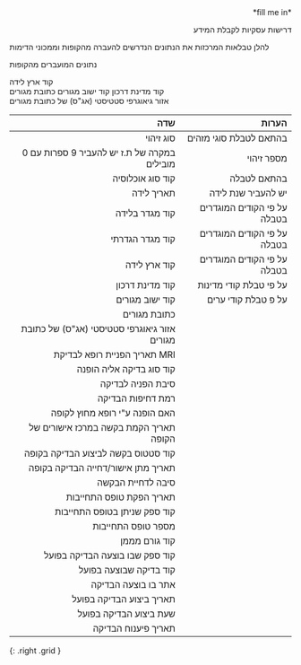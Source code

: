 <div dir="rtl" markdown="1">
*fill me in*

דרישות עסקיות לקבלת המידע
</div>
להלן טבלאות המרכזות את הנתונים הנדרשים להעברה מהקופות וממכוני הדימות


נתונים המועברים מהקופות

קוד ארץ לידה	
קוד מדינת דרכון	
קוד ישוב מגורים	
כתובת מגורים	
אזור גיאוגרפי סטטיסטי (אג"ס) של כתובת מגורים	


| שדה         | הערות    |
|--------------:|---------:|
| סוג זיהוי | בהתאם לטבלת סוגי מזהים      |
| במקרה של ת.ז יש להעביר 9 ספרות עם 0 מובילים      | מספר זיהוי  |
|קוד סוג אוכלוסיה| בהתאם לטבלה |
|תאריך לידה|יש להעביר שנת לידה|
|קוד מגדר בלידה|על פי הקודים המוגדרים בטבלה |
|קוד מגדר הגדרתי| על פי הקודים המוגדרים בטבלה|
|קוד ארץ לידה|על פי הקודים המוגדרים בטבלה|
|קוד מדינת דרכון|על פי טבלת קודי מדינות|
| קוד ישוב מגורים| על פ טבלת קודי ערים|
| כתובת מגורים ||
|אזור גיאוגרפי סטטיסטי (אג"ס) של כתובת מגורים||
|תאריך הפניית רופא לבדיקת MRI||
|קוד סוג בדיקה אליה הופנה||
|סיבת  הפניה לבדיקה||
|רמת דחיפות הבדיקה||
|האם הופנה ע"י רופא מחוץ לקופה||
|תאריך הקמת בקשה במרכז אישורים של הקופה||
|קוד סטטוס בקשה לביצוע הבדיקה בקופה||
|תאריך מתן אישור/דחייה הבדיקה בקופה||
|סיבה לדחיית הבקשה||
|תאריך הפקת טופס התחייבות||
|קוד ספק שניתן בטופס התחייבות||
|מספר טופס התחייבות||
|קוד גורם מממן||
|קוד ספק שבו בוצעה הבדיקה בפועל||
|קוד בדיקה שבוצעה בפועל||
|אתר בו בוצעה הבדיקה||
|תאריך ביצוע הבדיקה בפועל||
|שעת ביצוע הבדיקה בפועל||
|תאריך פיענוח הבדיקה||
{: .right .grid }
